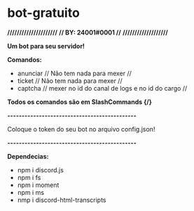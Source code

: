 # bot-gratuito

**/////////////////////**
**// BY: 24001#0001 //**
**///////////////////**


**Um bot para seu servidor!**

**Comandos:**
* anunciar // Não tem nada para mexer //
* ticket // Não tem nada para mexer //
* captcha // mexer no id do canal de logs e no id do cargo //

**Todos os comandos são em SlashCommands {/}**


**---------------------------------------------**

Coloque o token do seu bot no arquivo config.json!

**---------------------------------------------**

**Dependecias:**
* npm i discord.js
* npm i fs
* npm i moment
* npm i ms
* nmp i discord-html-transcripts



